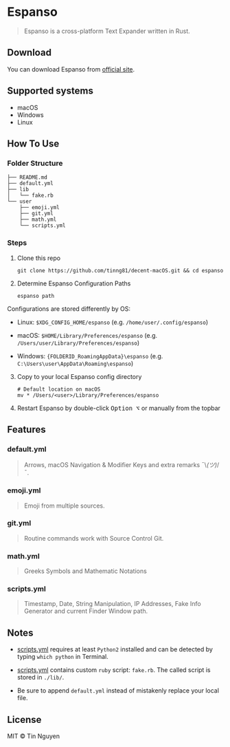 # Espanso

> Espanso is a cross-platform Text Expander written in Rust.

## Download

You can download Espanso from [official site](https://espanso.org/install/).

## Supported systems

- macOS
- Windows
- Linux

## How To Use

### Folder Structure

```shell
├── README.md
├── default.yml
├── lib
│   └── fake.rb
└── user
    ├── emoji.yml
    ├── git.yml
    ├── math.yml
    └── scripts.yml
```

### Steps

1. Clone this repo
   
   ```shell
   git clone https://github.com/tinng81/decent-macOS.git && cd espanso
   ```
2. Determine Espanso Configuration Paths
   
   ```shell
   espanso path
   ```

Configurations are stored differently by OS:
- Linux: `$XDG_CONFIG_HOME/espanso` (e.g. `/home/user/.config/espanso`)

- macOS: `$HOME/Library/Preferences/espanso` (e.g. `/Users/user/Library/Preferences/espanso`)

- Windows: `{FOLDERID_RoamingAppData}\espanso` (e.g. `C:\Users\user\AppData\Roaming\espanso`)

3. Copy to your local Espanso config directory
   
   ```shell
   # Default location on macOS
   mv * /Users/<user>/Library/Preferences/espanso
   ```

4. Restart Espanso by double-click <kbd>Option ⌥</kbd> or manually from the topbar

## Features

### default.yml

> Arrows, macOS Navigation & Modifier Keys and extra remarks ¯\\_(ツ)_/¯.

### emoji.yml

> Emoji from multiple sources.

### git.yml

> Routine commands work with Source Control Git.

### math.yml

> Greeks Symbols and Mathematic Notations

### scripts.yml

> Timestamp, Date, String Manipulation, IP Addresses, Fake Info Generator and current Finder Window path.

## Notes

- [scripts.yml](###scripts.yml) requires at least `Python2` installed and can be detected by typing `which python` in Terminal. 

- [scripts.yml](###scripts.yml) contains custom `ruby` script: `fake.rb`. The called script is stored in `./lib/`.

- Be sure to append `default.yml` instead of mistakenly replace your local file.

## License

MIT © Tin Nguyen
